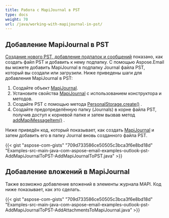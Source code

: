 ```yaml
---
title: Работа с MapiJournal в PST
type: docs
weight: 70
url: /java/working-with-mapijournal-in-pst/
---
```


## **Добавление MapiJournal в PST**

[Создание нового PST, добавление подпапок и сообщений](/email/java/create-new-pst-add-sub-folders-and-messages/) показано, как создать файл PST и добавить к нему подпапку. С помощью Aspose.Email вы можете добавить MapiJournal в подпапку Journal файла PST, который вы создали или загрузили. Ниже приведены шаги для добавления MapiJournal в PST:

1. Создайте объект [MapiJournal](https://reference.aspose.com/email/java/com.aspose.email/mapijournal/).
1. Установите свойства [MapiJournal](https://reference.aspose.com/email/java/com.aspose.email/mapijournal/) с использованием конструктора и методов.
1. Создайте PST с помощью метода [PersonalStorage.create()](https://reference.aspose.com/email/java/com.aspose.email/personalstorage/#create-java.io.OutputStream-int-) .
1. Создайте предопределённую папку (Journals) в корне файла PST, получив доступ к корневой папке и затем вызвав метод [addMapiMessageItem()](https://reference.aspose.com/email/java/com.aspose.email/folderinfo/#addMapiMessageItem-com.aspose.email.IMapiMessageItem-) .

Ниже приведён код, который показывает, как создать [MapiJournal](https://reference.aspose.com/email/java/com.aspose.email/mapijournal/) и затем добавить его в папку Journal вновь созданного файла PST.

{{< gist "aspose-com-gists" "709d733586ce50505c3bca3f6e8bd18d" "Examples-src-main-java-com-aspose-email-examples-outlook-pst-AddMapiJournalToPST-AddMapiJournalToPST.java" >}}

## **Добавление вложений в MapiJournal**

Также возможно добавление вложений в элементы журнала MAPI. Код ниже показывает, как это сделать.

{{< gist "aspose-com-gists" "709d733586ce50505c3bca3f6e8bd18d" "Examples-src-main-java-com-aspose-email-examples-outlook-pst-AddMapiJournalToPST-AddAttachmentsToMapiJournal.java" >}}